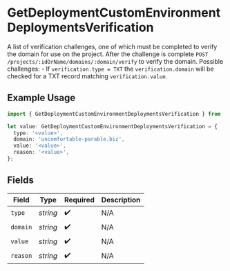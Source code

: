 # GetDeploymentCustomEnvironmentDeploymentsVerification

A list of verification challenges, one of which must be completed to verify the domain for use on the project. After the challenge is complete `POST /projects/:idOrName/domains/:domain/verify` to verify the domain. Possible challenges: - If `verification.type = TXT` the `verification.domain` will be checked for a TXT record matching `verification.value`.

## Example Usage

```typescript
import { GetDeploymentCustomEnvironmentDeploymentsVerification } from '@vercel/client/models/operations';

let value: GetDeploymentCustomEnvironmentDeploymentsVerification = {
  type: '<value>',
  domain: 'uncomfortable-parable.biz',
  value: '<value>',
  reason: '<value>',
};
```

## Fields

| Field    | Type     | Required           | Description |
| -------- | -------- | ------------------ | ----------- |
| `type`   | _string_ | :heavy_check_mark: | N/A         |
| `domain` | _string_ | :heavy_check_mark: | N/A         |
| `value`  | _string_ | :heavy_check_mark: | N/A         |
| `reason` | _string_ | :heavy_check_mark: | N/A         |
